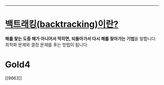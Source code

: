 ---
# [백트래킹(backtracking)이란?](https://chanhuiseok.github.io/posts/algo-23/)
**해를 찾는 도중 해가 아니어서 막히면, 되돌아가서 다시 해를 찾아가는 기법**을 말합니다. 최적화 문제와 결정 문제를 푸는 방법이 됩니다.

# Gold4
[[9663]]
